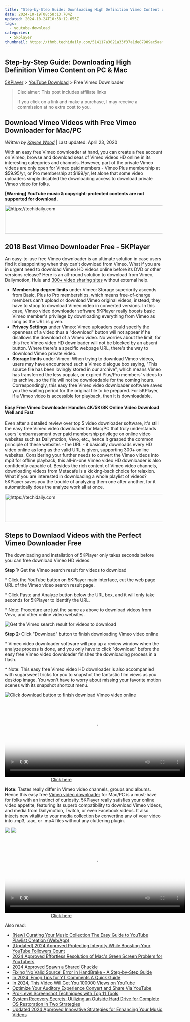 ```yaml
---
title: "Step-by-Step Guide: Downloading High Definition Vimeo Content on PC & Mac"
date: 2024-10-19T08:58:13.704Z
updated: 2024-10-24T10:58:12.655Z
tags:
  - youtube-download
categories:
  - 5kplayer
thumbnail: https://thmb.techidaily.com/514117a3021a33f37a1de87989ac5aafb2c56d537f2dcd6dd1e7e40ca67a9fa0.jpg
---
```


## Step-by-Step Guide: Downloading High Definition Vimeo Content on PC & Mac

[5KPlayer](https://tools.techidaily.com/5kplayer/products/) \> [YouTube Download](https://tools.techidaily.com/5kplayer/youtube-download/) \> Free Vimeo Downloader

>  Disclaimer: This post includes affiliate links
>
>  If you click on a link and make a purchase, I may receive a commission at no extra cost to you.
>

## Download Vimeo Videos with Free Vimeo Downloader for Mac/PC

 _Written by [Kaylee Wood](https://www.quora.com/profile/Amanda-Hu-21)_ | Last updated: April 23, 2020 

With an easy free Vimeo downloader at hand, you can create a free account on Vimeo, browse and download seas of Vimeo videos HD online in its interesting categories and channels. However, part of the private Vimeo videos are only open for Vimeo paid members - Vimeo Plus membership at $59.95/yr, or Pro membership at $199/yr, let alone that some video uploaders simply disabled the downloading access to download private Vimeo video for folks.

**\[Warning\] YouTube music & copyright-protected contents are not supported for download.**

<!-- affiliate ads begin -->
<a href="https://ephamedtechinc.pxf.io/c/5597632/2136616/26400" target="_top" id="2136616">
  <img src="//a.impactradius-go.com/display-ad/26400-2136616" border="0" alt="https://techidaily.com" width="728" height="90"/>
</a>
<img height="0" width="0" src="https://ephamedtechinc.pxf.io/i/5597632/2136616/26400" style="position:absolute;visibility:hidden;" border="0" />
<!-- affiliate ads end -->

## 2018 Best Vimeo Downloader Free - 5KPlayer

An easy-to-use free Vimeo downloader is an ultimate solution in case users find it disappointing when they can't download from Vimeo. What if you are in urgent need to download Vimeo HD videos online before its DVD or other versions release? Here is an all-round solution to download from Vimeo, Dailymotion, Hulu and [300+ video sharing sites](https://tools.techidaily.com/5kplayer/youtube-download/) without external help.

* **Membership degree limits** under Vimeo: Storage superiority ascends from Basic, Plus to Pro memberships, which means free-of-charge members can't upload or download Vimeo original videos, instead, they have to stoop to download Vimeo video in converted versions. In this case, Vimeo video downloader software 5KPlayer really boosts basic Vimeo member's privilege by downloading everything from Vimeo as long as the URL is given.
* **Privacy Settings** under Vimeo: Vimeo uploaders could specify the openness of a video thus a "download" button will not appear if he disallows the download of a Vimeo video. No worries about the limit, for this free Vimeo video HD downloader will not be blocked by an absent button. Where there's a specific webpage URL, there's the way to download Vimeo private video.
* **Storage limits** under Vimeo: When trying to download Vimeo videos, users may have encountered such a Vimeo dialogue box saying, "This source file has been lovingly stored in our archive", which means Vimeo has transferred the less popular, or expired Plus/Pro members' videos to its archive, so the file will not be downloadable for the coming hours. Correspondingly, this easy free Vimeo video downloader software saves you the waiting period for the original file to be prepared. For 5KPlayer, if a Vimeo video is accessible for playback, then it is downloadable.
  
#### **Easy Free Vimeo Downloader Handles 4K/5K/8K Online Video Download Well and Fast**

Even after a detailed review over top 5 video downloader software, it's still the easy free Vimeo video downloader for Mac/PC that truly understands users' embarrassment over paid membership privilege on online video websites such as Dailymotion, Vevo, etc., hence it grasped the common principle of these websites - the URL - it basically downloads every HD video online as long as the valid URL is given, supporting 300+ online websites. Considering your further needs to convert the Vimeo videos into mp3 for offline playback, this all-in-one Vimeo video HD downloader is also confidently capable of. Besides the rich content of Vimeo video channels, downloading videos from Metacafe is a kicking-back choice for relaxion. What if you are interested in downloading a whole playlist of videos? 5KPlayer saves you the trouble of analyzing them one after another, for it automatically does the analyze work all at once.

<!-- affiliate ads begin -->
<a href="https://bluetties.sjv.io/c/5597632/2141687/17094" target="_top" id="2141687">
  <img src="//a.impactradius-go.com/display-ad/17094-2141687" border="0" alt="https://techidaily.com" width="728" height="90"/>
</a>
<img height="0" width="0" src="https://bluetties.sjv.io/i/5597632/2141687/17094" style="position:absolute;visibility:hidden;" border="0" />
<!-- affiliate ads end -->

## Steps to Downlaod Videos with the Perfect Vimeo Downloader Free

The downloading and installation of 5KPlayer only takes seconds before you can free download Vimeo HD videos.

**Step 1:** Get the Vimeo search result for videos to download

\* Click the YouTube button on 5KPlayer main interface, cut the web page URL of the Vimeo video search result page.

\* Click Paste and Analyze button below the URL box, and it will only take seconds for 5KPlayer to identify the URL.

\* Note: Procedure are just the same as above to download videos from Vevo, and other online video websites.

![Get the Vimeo search result for videos to download](https://www.5kplayer.com/youtube-download/img/5kplayer-vimeovideodownloader-yxt-031903.jpg) 

**Step 2:** Click "Download" button to finish downloading Vimeo video online

\* Vimeo video downloader software will pop up a review window when the analyze process is done, and you only have to click "download" before the easy free Vimeo video downloader finishes the downloading process in a flash.

\* Note: This easy free Vimeo video HD downloader is also accompanied with sugarsweet tricks for you to snapshot the fantastic film views as you desktop image. You won't have to worry about missing your favorite motion scenes with its snapshot shortcut menu.

![Click download button to finish download Vimeo video online](https://www.5kplayer.com/youtube-download/img/5kplayer-vimeovideodownloader-yxt-031901.png) 

<!-- affiliate ads begin -->
<span id="1982457">
					<video width="576" height="240" style="cursor:pointer"
           poster="//a.impactradius-go.com/display-clicktoplayimage/1982457.png"
           onclick="if(!this.playClicked){this.play();this.setAttribute('controls',true);this.playClicked=true;}">
	   <source src="//a.impactradius-go.com/display-ad/22993-1982457">
	   <img src="//a.impactradius-go.com/display-clicktoplayimage/1982457.png" style="border: none; height: 100%; width: 100%; object-fit: contain">
	</video>
	<div style="width:360px;text-align:center"><a href="javascript:window.open(decodeURIComponent('https%3A%2F%2Fhomestyler.sjv.io%2Fc%2F5597632%2F1982457%2F22993'), '_blank');void(0);">Click here</a></div>
</span>
<img height="0" width="0" src="https://imp.pxf.io/i/5597632/1982457/22993" style="position:absolute;visibility:hidden;" border="0" />
<!-- affiliate ads end -->

**Note:** Tastes really differ in Vimeo video channels, groups and albums. Hence this easy free [Vimeo video downloader](https://tools.techidaily.com/5kplayer/youtube-download/) for Mac/PC is a must-have for folks with an instinct of curiosity. 5KPlayer really satisfies your online video appetite, featuring its superb compatibility to download Vimeo videos, and media from Dailymotion, Twitch, or even Facebook videos. It also injects new vitality to your media collection by converting any of your video into .mp3, .aac, or .mp4 files without any cluttering plugin.

[![](https://www.5kplayer.com/youtube-download/../button/freedownwhitewin.png)](https://tools.techidaily.com/5kplayer/products/) [![](https://www.5kplayer.com/youtube-download/../button/freedownbackmac.png)](https://tools.techidaily.com/5kplayer/products/)

<!-- affiliate ads begin -->
<span id="1983552">
					<video width="576" height="240" style="cursor:pointer"
           poster="//a.impactradius-go.com/display-clicktoplayimage/1983552.png"
           onclick="if(!this.playClicked){this.play();this.setAttribute('controls',true);this.playClicked=true;}">
	   <source src="//a.impactradius-go.com/display-ad/22993-1983552">
	   <img src="//a.impactradius-go.com/display-clicktoplayimage/1983552.png" style="border: none; height: 100%; width: 100%; object-fit: contain">
	</video>
	<div style="width:360px;text-align:center"><a href="javascript:window.open(decodeURIComponent('https%3A%2F%2Fhomestyler.sjv.io%2Fc%2F5597632%2F1983552%2F22993'), '_blank');void(0);">Click here</a></div>
</span>
<img height="0" width="0" src="https://imp.pxf.io/i/5597632/1983552/22993" style="position:absolute;visibility:hidden;" border="0" />
<!-- affiliate ads end -->

<ins class="adsbygoogle"
     style="display:block"
     data-ad-format="autorelaxed"
     data-ad-client="ca-pub-7571918770474297"
     data-ad-slot="1223367746"></ins>

<ins class="adsbygoogle"
     style="display:block"
     data-ad-client="ca-pub-7571918770474297"
     data-ad-slot="8358498916"
     data-ad-format="auto"
     data-full-width-responsive="true"></ins>

<span class="atpl-alsoreadstyle">Also read:</span>
<div><ul>
<li><a href="https://youtube-video-recordings.techidaily.com/new-curating-your-music-collection-the-easy-guide-to-youtube-playlist-creation-webapp/"><u>[New] Curating Your Music Collection The Easy Guide to YouTube Playlist Creation (Web/App)</u></a></li>
<li><a href="https://youtube-sure.techidaily.com/ed-2024-approved-protecting-integrity-while-boosting-your-youtube-followers-count/"><u>[Updated] 2024 Approved Protecting Integrity While Boosting Your YouTube Followers Count</u></a></li>
<li><a href="https://youtube-video-recordings.techidaily.com/2024-approved-effortless-resolution-of-macs-green-screen-problem-for-youtubers/"><u>2024 Approved Effortless Resolution of Mac's Green Screen Problem for YouTubers</u></a></li>
<li><a href="https://extra-skills.techidaily.com/2024-approved-spawn-a-shared-chuckle/"><u>2024 Approved Spawn a Shared Chuckle</u></a></li>
<li><a href="https://eaxpv-info.techidaily.com/fixing-no-valid-source-error-in-handbrake-a-step-by-step-guide/"><u>Fixing 'No Valid Source' Error in HandBrake - A Step-by-Step Guide</u></a></li>
<li><a href="https://youtube-video-recordings.techidaily.com/in-2024-emoji-tips-for-yt-comments-a-quick-guide/"><u>In 2024, Emoji Tips for YT Comments A Quick Guide</u></a></li>
<li><a href="https://some-tips.techidaily.com/in-2024-this-video-will-get-you-100000-views-on-youtube/"><u>In 2024, This Video Will Get You 100000 Views on YouTube</u></a></li>
<li><a href="https://youtube-video-recordings.techidaily.com/optimize-your-auditory-experience-convert-and-share-via-youtube/"><u>Optimize Your Auditory Experience Convert and Share Via YouTube</u></a></li>
<li><a href="https://remote-screen-capture.techidaily.com/pro-level-screenshot-techniques-with-top-11-tools/"><u>Pro-Level Screenshot Techniques with Top 11 Tools</u></a></li>
<li><a href="https://win-webster.techidaily.com/system-recovery-secrets-utilizing-an-outside-hard-drive-for-complete-os-restoration-in-two-strategies/"><u>System Recovery Secrets: Utilizing an Outside Hard Drive for Complete OS Restoration in Two Strategies</u></a></li>
<li><a href="https://voice-adjusting.techidaily.com/updated-2024-approved-innovative-strategies-for-enhancing-your-music-videos/"><u>Updated 2024 Approved Innovative Strategies for Enhancing Your Music Videos</u></a></li>
</ul></div>


